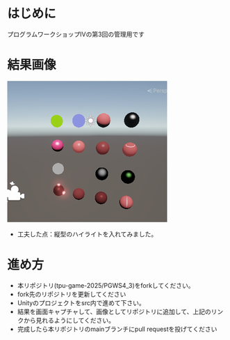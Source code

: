 # はじめに
プログラムワークショップⅣの第3回の管理用です

# 結果画像

![第3回の結果](result.png)
- 工夫した点：縦型のハイライトを入れてみました。

# 進め方

- 本リポジトリ(tpu-game-2025/PGWS4_3)をforkしてください。
- fork先のリポジトリを更新してください
- Unityのプロジェクトをsrc内で進めて下さい。
- 結果を画面キャプチャして、画像としてリポジトリに追加して、上記のリンクから見れるようにしてください。
- 完成したら本リポジトリのmainブランチにpull requestを投げてください
